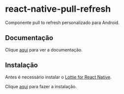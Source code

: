 # react-native-pull-refresh

Componente pull to refresh personalizado para Android.

## Documentação

Clique [aqui](https://github.com/NadiKuts/react-native-pull-refresh) para ver a documentação.

## Instalação

Antes é necessário instalar o [Lottie for React Native](lottie-react-native.md).

Clique [aqui](https://www.npmjs.com/package/react-native-pull-refresh) para fazer a instalação.
